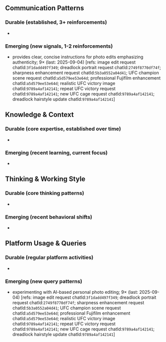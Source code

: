## Communication Patterns
### Durable (established, 3+ reinforcements)
-

### Emerging (new signals, 1-2 reinforcements)
- provides clear, concise instructions for photo edits emphasizing authenticity; 9× (last: 2025-09-04) [refs: image edit request chatId:`3f1dadd497f349`; dreadlock portrait request chatId:`2749f8770df74f`; sharpness enhancement request chatId:`5b3a0552a04d41`; UFC champion scene request chatId:`a5d579ee53e64d`; professional Fujifilm enhancement chatId:`a5d579ee53e64d`; realistic UFC victory image chatId:`9789a4af142141`; repeat UFC victory request chatId:`9789a4af142141`; new UFC cage request chatId:`9789a4af142141`; dreadlock hairstyle update chatId:`9789a4af142141`]

## Knowledge & Context
### Durable (core expertise, established over time)
-

### Emerging (recent learning, current focus)
-

## Thinking & Working Style
### Durable (core thinking patterns)
-

### Emerging (recent behavioral shifts)
-

## Platform Usage & Queries
### Durable (regular platform activities)
-

### Emerging (new query patterns)
- experimenting with AI-based personal photo editing; 9× (last: 2025-09-04) [refs: image edit request chatId:`3f1dadd497f349`; dreadlock portrait request chatId:`2749f8770df74f`; sharpness enhancement request chatId:`5b3a0552a04d41`; UFC champion scene request chatId:`a5d579ee53e64d`; professional Fujifilm enhancement chatId:`a5d579ee53e64d`; realistic UFC victory image chatId:`9789a4af142141`; repeat UFC victory request chatId:`9789a4af142141`; new UFC cage request chatId:`9789a4af142141`; dreadlock hairstyle update chatId:`9789a4af142141`]